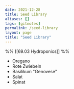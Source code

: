 ```yaml
---
date: 2021-12-28
title: Seed Library 
aliases: []
tags: [gitnotes]
permalink: /seed-library
layout: page
title: "Seed Library"
---
```


%%  [[69.03 Hydroponics]] %%

- Oregano
- Rote Zwiebeln
- Basilikum "Genovese"
- Salat
- Spinat